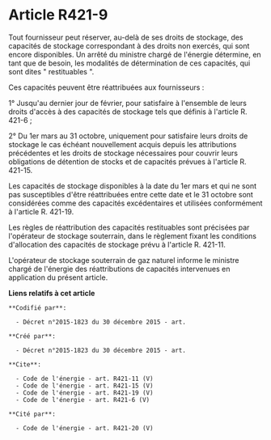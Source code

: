 # Article R421-9

Tout fournisseur peut réserver, au-delà de ses droits de stockage, des capacités de stockage correspondant à des droits non
exercés, qui sont encore disponibles. Un arrêté du ministre chargé de l'énergie détermine, en tant que de besoin, les
modalités de détermination de ces capacités, qui sont dites " restituables ". 

Ces capacités peuvent être réattribuées aux fournisseurs : 

1° Jusqu'au dernier jour de février, pour satisfaire à l'ensemble de leurs droits d'accès à des capacités de stockage tels
que définis à l'article R. 421-6 ; 

2° Du 1er mars au 31 octobre, uniquement pour satisfaire leurs droits de stockage le cas échéant nouvellement acquis depuis
les attributions précédentes et les droits de stockage nécessaires pour couvrir leurs obligations de détention de stocks et
de capacités prévues à l'article R. 421-15. 

Les capacités de stockage disponibles à la date du 1er mars et qui ne sont pas susceptibles d'être réattribuées entre cette
date et le 31 octobre sont considérées comme des capacités excédentaires et utilisées conformément à l'article R. 421-19. 

Les règles de réattribution des capacités restituables sont précisées par l'opérateur de stockage souterrain, dans le
règlement fixant les conditions d'allocation des capacités de stockage prévu à l'article R. 421-11. 

L'opérateur de stockage souterrain de gaz naturel informe le ministre chargé de l'énergie des réattributions de capacités
intervenues en application du présent article.

**Liens relatifs à cet article**

	**Codifié par**:

	  - Décret n°2015-1823 du 30 décembre 2015 - art.

	**Créé par**:

	  - Décret n°2015-1823 du 30 décembre 2015 - art.

	**Cite**:

	  - Code de l'énergie - art. R421-11 (V)
	  - Code de l'énergie - art. R421-15 (V)
	  - Code de l'énergie - art. R421-19 (V)
	  - Code de l'énergie - art. R421-6 (V)

	**Cité par**:

	  - Code de l'énergie - art. R421-20 (V)
